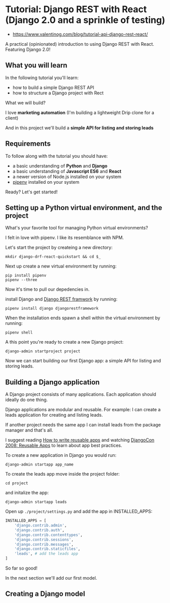 # Tutorial: Django REST with React (Django 2.0 and a sprinkle of testing)

- https://www.valentinog.com/blog/tutorial-api-django-rest-react/

A practical (opinionated) introduction to using Django REST with React. Featuring Django 2.0!

## What you will learn

In the following tutorial you'll learn:

- how to build a simple Django REST API
- how to structure a Django project with Rect

What we will build?

I love **marketing automation** (I'm building a lightweight Drip clone for a client)

And in this project we'll build a **simple API for listing and storing leads**

## Requirements

To follow along with the tutorial you should have:

- a basic understanding of **Python** and **Django**
- a basic understanding of **Javascript ES6** and **React**
- a newer version of Node.js installed on your system
- [pipenv](http://pipenv.readthedocs.io/en/latest/) installed on your system

Ready? Let's get started!

## Setting up a Python virtual environment, and the project

What's your favorite tool for managing Python virtual environments?

I felt in love with pipenv. I like its resemblance with NPM.

Let's start the project by createing a new directory:

```shell
mkdir django-drf-react-quickstart && cd $_
```

Next up create a new virtual environment by running:

```shell
pip install pipenv
pipenv --three
```

Now it's time to pull our depedencies in.

install Django and [Django REST framwork](http://www.django-rest-framework.org/) by running:

```shell
pipenv install django djangorestframework
```

When the installation ends spawn a shell within the virtual environment by running:

```shell
pipenv shell
```

A this point you're ready to create a new Django project:

```shell
django-admin startproject project
```

Now we can start building our first Django app: a simple API for listing and storing leads.

## Building a Django application

A Django project consists of many applications. Each application should ideally do one thing.

Django applications are modular and reusable. For example: I can create a leads application for creating and listing leads.

If another project needs the same app I can install leads from the package manager and that's all.

I suggest reading [How to write reusable apps](https://docs.djangoproject.com/en/2.0/intro/reusable-apps/) and watching [DjangoCon 2008: Reusable Apps](https://www.youtube.com/watch?v=A-S0tqpPga4&feature=youtu.be) to learn about app best practices.

To create a new application in Django you would run:

```shell
django-admin startapp app_name
```

To create the leads app move inside the project folder:

```shell
cd project
```

and initalize the app:

```shell
django-admin startapp leads
```

Open up `./project/settings.py` and add the app in INSTALLED_APPS:

```python
INSTALLED_APPS = [
    'django.contrib.admin',
    'django.contrib.auth',
    'django.contrib.contenttypes',
    'django.contrib.sessions',
    'django.contrib.messages',
    'django.contrib.staticfiles',
    'leads', # add the leads app
]
```

So far so good!

In the next section we'll add our first model.

## Creating a Django model











